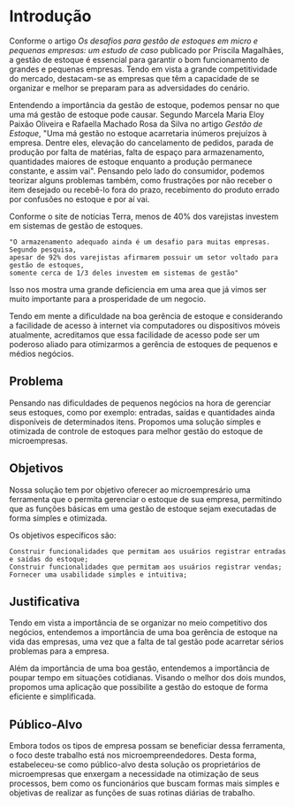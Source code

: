 # Introdução

Conforme o artigo *Os desafios para gestão de estoques em micro e pequenas empresas: um estudo de caso* publicado por Priscila Magalhães, a gestão de estoque é essencial para garantir o bom funcionamento de grandes e pequenas empresas. Tendo em vista a grande competitividade do mercado, destacam-se as empresas que têm a capacidade de se organizar e melhor se preparam para as adversidades do cenário.

Entendendo a importância da gestão de estoque, podemos pensar no que uma má gestão de estoque pode causar. Segundo Marcela Maria Eloy Paixão Oliveira e Rafaella Machado Rosa da Silva no artigo *Gestão de Estoque*, "Uma má gestão no estoque acarretaria inúmeros prejuízos à empresa. Dentre eles, elevação do cancelamento de pedidos, parada de produção por falta de matérias, falta de espaço para armazenamento, quantidades maiores de estoque enquanto a produção permanece constante, e assim vai". Pensando pelo lado do consumidor, podemos teorizar alguns problemas também, como frustrações por não receber o item desejado ou recebê-lo fora do prazo, recebimento do produto errado por confusões no estoque e por aí vai.

Conforme o site de notícias Terra, menos de 40% dos varejistas investem em sistemas de gestão de estoques.

    "O armazenamento adequado ainda é um desafio para muitas empresas. Segundo pesquisa, 
    apesar de 92% dos varejistas afirmarem possuir um setor voltado para gestão de estoques, 
    somente cerca de 1/3 deles investem em sistemas de gestão"

Isso nos mostra uma grande deficiencia em uma area que já vimos ser muito importante para a prosperidade de um negocio.

Tendo em mente a dificuldade na boa gerência de estoque e considerando a facilidade de acesso à internet via computadores ou dispositivos móveis atualmente, acreditamos que essa facilidade de acesso pode ser um poderoso aliado para otimizarmos a gerência de estoques de pequenos e médios negócios.

## Problema
Pensando nas dificuldades de pequenos negócios na hora de gerenciar seus estoques, como por exemplo: entradas, saídas e quantidades ainda disponíveis de determinados itens. Propomos uma solução simples e otimizada de controle de estoques para melhor gestão do estoque de microempresas. 

## Objetivos

Nossa solução tem por objetivo oferecer ao microempresário uma ferramenta que o permita gerenciar o estoque de sua empresa, permitindo que as funções básicas em uma gestão de estoque sejam executadas de forma simples e otimizada.

Os objetivos específicos são:

    Construir funcionalidades que permitam aos usuários registrar entradas e saídas do estoque;
    Construir funcionalidades que permitam aos usuários registrar vendas;
    Fornecer uma usabilidade simples e intuitiva;
    

## Justificativa
Tendo em vista a importância de se organizar no meio competitivo dos negócios, entendemos a importância de uma boa gerência de estoque na vida das empresas, uma vez que a falta de tal gestão pode acarretar sérios problemas para a empresa.

Além da importância de uma boa gestão, entendemos a importância de poupar tempo em situações cotidianas. Visando o melhor dos dois mundos, propomos uma aplicação que possibilite a gestão do estoque de forma eficiente e simplificada.

## Público-Alvo

Embora todos os tipos de empresa possam se beneficiar dessa ferramenta, o foco deste trabalho está nos microempreendedores. Desta forma, estabeleceu-se como público-alvo desta solução os proprietários de microempresas que enxergam a necessidade na otimização de seus processos, bem como os funcionários que buscam formas mais simples e objetivas de realizar as funções de suas rotinas diárias de trabalho.


